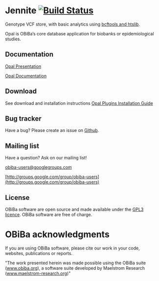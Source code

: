 # Jennite [![Build Status](https://travis-ci.org/obiba/jennite.svg?branch=master)](https://travis-ci.org/obiba/jennite)

Genotype VCF store, with basic analytics using [bcftools and htslib](http://www.htslib.org/).

Opal is OBiBa’s core database application for biobanks or epidemiological studies.

## Documentation

[Opal Presentation](http://www.obiba.org/pages/products/opal/)

[Opal Documentation](http://opaldoc.obiba.org/en/latest/)

## Download

See download and installation instructions [Opal Plugins Installation Guide](http://opaldoc.obiba.org/en/latest/admin/plugins.html)

## Bug tracker

Have a bug? Please create an issue on [Github](https://github.com/obiba/jennite/issues).

## Mailing list

Have a question? Ask on our mailing list!

obiba-users@googlegroups.com

[http://groups.google.com/group/obiba-users](http://groups.google.com/group/obiba-users)

## License

OBiBa software are open source and made available under the [GPL3 licence](http://www.obiba.org/pages/license/). OBiBa software are free of charge.

# OBiBa acknowledgments

If you are using OBiBa software, please cite our work in your code, websites, publications or reports.

"The work presented herein was made possible using the OBiBa suite (www.obiba.org), a  software suite developed by Maelstrom Research (www.maelstrom-research.org)"

